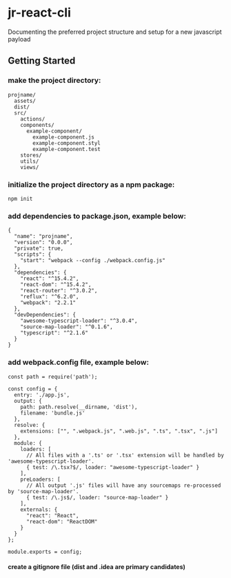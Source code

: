 # jr-react-cli

Documenting the preferred project structure and setup for a new javascript payload

## Getting Started
### make the project directory:

```
projname/
  assets/
  dist/
  src/
    actions/
    components/
      example-component/
        example-component.js
        example-component.styl
        example-component.test
    stores/
    utils/
    views/
```

### initialize the project directory as a npm package:

`npm init`

### add dependencies to package.json, example below:

```
{
  "name": "projname",
  "version": "0.0.0",
  "private": true,
  "scripts": {
    "start": "webpack --config ./webpack.config.js"
  },
  "dependencies": {
    "react": "^15.4.2",
    "react-dom": "^15.4.2",
    "react-router": "^3.0.2",
    "reflux": "^6.2.0",
    "webpack": "2.2.1"
  },
  "devDependencies": {
    "awesome-typescript-loader": "^3.0.4",
    "source-map-loader": "^0.1.6",
    "typescript": "^2.1.6"
  }
}

```


### add webpack.config file, example below:

```
const path = require('path');

const config = {
  entry: './app.js',
  output: {
    path: path.resolve(__dirname, 'dist'),
    filename: 'bundle.js'
  },
  resolve: {
    extensions: ["", ".webpack.js", ".web.js", ".ts", ".tsx", ".js"]
  },
  module: {
    loaders: [
      // All files with a '.ts' or '.tsx' extension will be handled by 'awesome-typescript-loader'.
      { test: /\.tsx?$/, loader: "awesome-typescript-loader" }
    ],
    preLoaders: [
      // All output '.js' files will have any sourcemaps re-processed by 'source-map-loader'.
      { test: /\.js$/, loader: "source-map-loader" }
    ],
    externals: {
      "react": "React",
      "react-dom": "ReactDOM"
    }
  }
};

module.exports = config;
```

#### create a gitignore file (dist and .idea are primary candidates)

